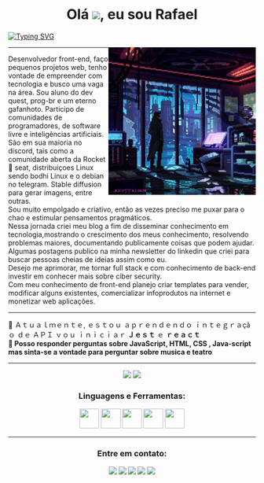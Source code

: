 <h1 align="center">Olá  <img src="https://media3.giphy.com/media/3oKIPtjElfqwMOTbH2/giphy.gif?cid=ecf05e47paay6b31bbe5z0nvmk1ix8xds7p6l59rhhy7x9l6&rid=giphy.gif&ct=g" width="40px"/>, eu sou Rafael </h1>

[![Typing SVG](https://readme-typing-svg.demolab.com?font=Fira+Code&pause=1000&color=fd428d&center=true&vCenter=true&width=1000&lines=Dev+front+end+em+forma%C3%A7%C3%A3o;adoro+um+css+gourmet)](https://git.io/typing-svg)

 
<img  src="https://github.com/rafinha-dev/GIFs/blob/master/GIFs/nse-7015582451411697295-4c3ee696-cb72-4bc4-b75f-49786f1e17a9.gif" width="300px" align="right" >

**********

<p>Desenvolvedor front-end, faço pequenos projetos web, tenho vontade de empreender com tecnologia e busco uma vaga na área. 
Sou aluno do dev quest, prog-br e um eterno gafanhoto. Participo de comunidades de programadores, de software livre e inteligências artificiais. São em sua maioria no discord, tais como a comunidade aberta da Rocket 🚀 seat, distribuiçoes Linux sendo bodhi Linux e o debian no telegram. Stable diffusion para gerar imagens, entre outras.<br>
Sou muito empolgado e criativo, então as vezes preciso me puxar para o chao e estimular pensamentos pragmáticos. <br>
Nessa jornada criei meu blog a fim de disseminar conhecimento em tecnologia,mostrando o crescimento dos meus conhecimento, resolvendo problemas maiores, documentando publicamente coisas que podem ajudar. Algumas postagens publico na minha newsletter do linkedin que criei para buscar pessoas cheias de ideias assim como eu. <br>
Desejo me aprimorar, me tornar full stack e com conhecimento de back-end investir em conhecer mais sobre ciber security. <br>
Com meu conhecimento de front-end planejo criar templates para vender, modificar alguns existentes, comercializar infoprodutos na internet e monetizar web aplicações.</p>


**********
<div align="left">
🌱 Ａｔｕａｌｍｅｎｔｅ, ｅｓｔｏｕ ａｐｒｅｎｄｅｎｄｏ ｉｎｔｅｇｒａçãｏ ｄｅ ＡＰＩ ｖｏｕ ｉｎｉｃｉａｒ<strong> Ｊｅｓｔ</strong> ｅ <strong> ｒｅａｃｔ<strong><br>
💬 Posso responder perguntas sobre <strong>JavaScript, HTML, CSS , Java-script </strong> <br>mas sinta-se a vontade para perguntar sobre musica e teatro<br>
</div>
<!--  https://psfonttk.com/letras-diferentes-para-nick/-->

***************	

<div align="center">
  <img height="150em" src="https://github-readme-stats.vercel.app/api?username=rafinha-dev&show_icons=true&hide_border=true&count_private=true&theme=dracula"/>
  <img height="150em" src="https://github-readme-stats.vercel.app/api/top-langs/?username=rafinha-dev&langs_count=10&count_private=true&hide_border=true&theme=dracula&layout=compact"/>
<div>	
	
	
<h3 align="center">Linguagens e Ferramentas:</h3>
<p align="center"> <img height="40" width="40" src="https://cdn.simpleicons.org/html5/808080"/> <img height="40" width="40" src="https://cdn.simpleicons.org/javascript/808080"/> <img height="40" width="40" src="https://cdn.simpleicons.org/css3/808080"/> <img height="40" width="40" src="https://cdn.simpleicons.org/jest/808080"/> <img height="40" width="40" src="https://cdn.simpleicons.org/react/808080"/></p></div>
</div>

*******************

<h3 align="center">Entre em contato:</h3>
<p align="center"><img src="https://custom-icon-badges.demolab.com/badge/contactrodrigues21@gmail.com-808080?style=for-the-badge&logo=mention&logoColor=white"> 
<a href="https://www.linkedin.com/in/rafinhadev/" target="blank"><img src="https://custom-icon-badges.demolab.com/badge/-LinkedIn-808080?style=for-the-badge&logo=linkedin&logoColor=white"></a>
<a href="https://www.instagram.com/rafinha_dev/" target="blank"><img src="https://custom-icon-badges.demolab.com/badge/-Instagram-808080?style=for-the-badge&logo=instagram&logoColor=white"></a>
<a href="https://codepen.io/rafinha-dev" target="blank"><img src="https://custom-icon-badges.demolab.com/badge/-CodePen-808080?style=for-the-badge&logo=CodePen&logoColor=white"></a>
<a href="https://dev.to/rafinhadev" target="blank"><img src="https://custom-icon-badges.demolab.com/badge/-Blog_dev.to-808080?style=for-the-badge&logo=dev.to&logoColor=white"></a>
	
</p>
